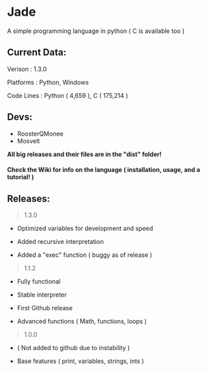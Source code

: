# Jade

A simple programming language in python ( C is available too )

## Current Data:

Verison    : 1.3.0

Platforms  : Python, Windows

Code Lines : Python ( 4,659 ), C ( 175,214 )

## Devs:

* RoosterQMonee
* Mosvelt

**All big releases and their files are in the "dist" folder!**

#### Check the Wiki for info on the language ( installation, usage, and a tutorial! )

## Releases:

> 1.3.0

* Optimized variables for development and speed

* Added recursive interpretation

* Added a "exec" function ( buggy as of release )

> 1.1.2

* Fully functional

* Stable interpreter

* First Github release

* Advanced functions ( Math, functions, loops )

> 1.0.0

* ( Not added to github due to instability )

* Base features ( print, variables, strings, ints )
